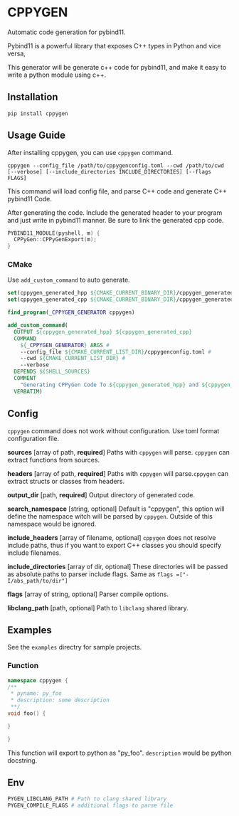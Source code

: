 # CPPYGEN

Automatic code generation for pybind11.

Pybind11 is a powerful library that exposes C++ types in Python and vice versa, 

This generator will be generate c++ code for pybind11, and make it easy to
write a python module using c++.

## Installation
```
pip install cppygen
```

## Usage Guide

After installing cppygen, you can use `cppygen` command.

```
cppygen --config_file /path/to/cppygenconfig.toml --cwd /path/to/cwd [--verbose] [--include_directories INCLUDE_DIRECTORIES] [--flags FLAGS]
```

This command will load config file, and parse C++ code and generate
C++ pybind11 Code.

After generating the code. Include the generated header to your program and
just write in pybind11 manner. Be sure to link the generated cpp code.

```cpp
PYBIND11_MODULE(pyshell, m) {
  CPPyGen::CPPyGenExport(m);
}
```

### CMake

Use `add_custom_command` to auto generate.

```cmake
set(cppygen_generated_hpp ${CMAKE_CURRENT_BINARY_DIR}/cppygen_generated.hpp)
set(cppygen_generated_cpp ${CMAKE_CURRENT_BINARY_DIR}/cppygen_generated.cpp)

find_program(_CPPYGEN_GENERATOR cppygen)

add_custom_command(
  OUTPUT ${cppygen_generated_hpp} ${cppygen_generated_cpp}
  COMMAND
    ${_CPPYGEN_GENERATOR} ARGS #
    --config_file ${CMAKE_CURRENT_LIST_DIR}/cppygenconfig.toml #
    --cwd ${CMAKE_CURRENT_LIST_DIR} #
    --verbose
  DEPENDS ${SHELL_SOURCES}
  COMMENT
    "Generating CPPyGen Code To ${cppygen_generated_hpp} and ${cppygen_generated_cpp}"
  VERBATIM)
```

## Config
`cppygen` command does not work without configuration.
Use toml format configuration file.

**sources** [array of path, **required**]
Paths with `cppygen` will parse. `cppygen` can extract functions from
sources.

**headers** [array of path, **required**]
Paths with `cppygen` will parse.`cppygen` can extract structs or classes from
headers.

**output_dir** [path, **required**]
Output directory of generated code.

**search_namespace** [string, optional]
Default is "cppygen", this option will define the namespace witch
will be parsed by `cppygen`. Outside of this namespace would be ignored.

**include_headers** [array of filename, optional]
`cppygen` does not resolve include paths, thus if you want to export C++
classes you should specify include filenames.

**include_directories** [array of dir, optional]
These directories will be passed as absolute paths to parser include flags.
Same as `flags =["-I/abs_path/to/dir"]`

**flags** [array of string, optional]
Parser compile options.

**libclang_path** [path, optional]
Path to `libclang` shared library.

## Examples
See the `examples` directry for sample projects.

### Function
```cpp
namespace cppygen {
/**
 * pyname: py_foo
 * description: some description
 **/
void foo() {

}

}
```
This function will export to python as "py_foo".
`description` would be python docstring.


## Env

```bash
PYGEN_LIBCLANG_PATH # Path to clang shared library
PYGEN_COMPILE_FLAGS # additional flags to parse file
```
